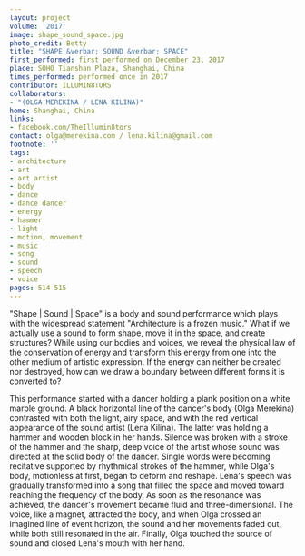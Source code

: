 ```yaml
---
layout: project
volume: '2017'
image: shape_sound_space.jpg
photo_credit: Betty
title: "SHAPE &verbar; SOUND &verbar; SPACE"
first_performed: first performed on December 23, 2017
place: SOHO Tianshan Plaza, Shanghai, China
times_performed: performed once in 2017
contributor: ILLUMIN8TORS
collaborators:
- "(OLGA MEREKINA / LENA KILINA)"
home: Shanghai, China
links:
- facebook.com/TheIllumin8tors
contact: olga@merekina.com / lena.kilina@gmail.com
footnote: ''
tags:
- architecture
- art
- art artist
- body
- dance
- dance dancer
- energy
- hammer
- light
- motion, movement
- music
- song
- sound
- speech
- voice
pages: 514-515
---
```


"Shape \| Sound \| Space" is a body and sound performance which plays with the widespread statement "Architecture is a frozen music." What if we actually use a sound to form shape, move it in the space, and create structures? While using our bodies and voices, we reveal the physical law of the conservation of energy and transform this energy from one into the other medium of artistic expression. If the energy can neither be created nor destroyed, how can we draw a boundary between different forms it is converted to?

This performance started with a dancer holding a plank position on a white marble ground. A black horizontal line of the dancer's body (Olga Merekina) contrasted with both the light, airy space, and with the red vertical appearance of the sound artist (Lena Kilina). The latter was holding a hammer and wooden block in her hands. Silence was broken with a stroke of the hammer and the sharp, deep voice of the artist whose sound was directed at the solid body of the dancer. Single words were becoming recitative supported by rhythmical strokes of the hammer, while Olga's body, motionless at first, began to deform and reshape. Lena's speech was gradually transformed into a song that filled the space and moved toward reaching the frequency of the body. As soon as the resonance was achieved, the dancer's movement became fluid and three-dimensional. The voice, like a magnet, attracted the body, and when Olga crossed an imagined line of event horizon, the sound and her movements faded out, while both still resonated in the air. Finally, Olga touched the source of sound and closed Lena's mouth with her hand.

